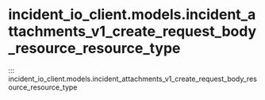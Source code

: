 # incident_io_client.models.incident_attachments_v1_create_request_body_resource_resource_type

::: incident_io_client.models.incident_attachments_v1_create_request_body_resource_resource_type

